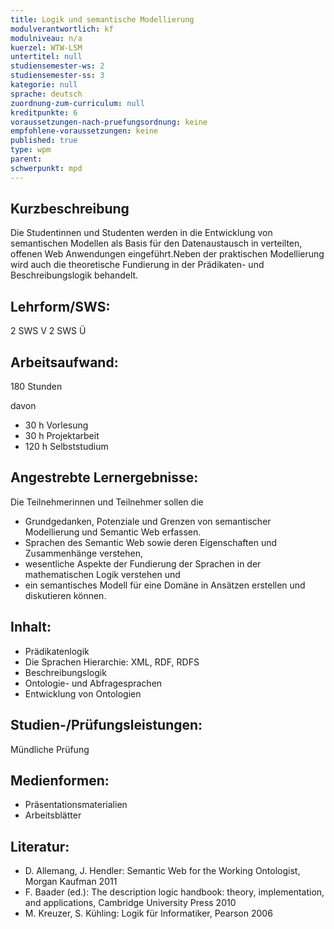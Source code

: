 ```yaml
---
title: Logik und semantische Modellierung
modulverantwortlich: kf
modulniveau: n/a
kuerzel: WTW-LSM
untertitel: null
studiensemester-ws: 2
studiensemester-ss: 3
kategorie: null
sprache: deutsch
zuordnung-zum-curriculum: null
kreditpunkte: 6
voraussetzungen-nach-pruefungsordnung: keine
empfohlene-voraussetzungen: keine
published: true
type: wpm
parent: 
schwerpunkt: mpd
---
```


## Kurzbeschreibung
Die Studentinnen und Studenten werden in die Entwicklung von semantischen Modellen als Basis für den Datenaustausch in verteilten, offenen Web Anwendungen eingeführt.Neben der praktischen Modellierung wird auch die theoretische Fundierung in der Prädikaten- und Beschreibungslogik behandelt.

## Lehrform/SWS: 
2 SWS V
2 SWS Ü





## Arbeitsaufwand: 
180 Stunden

 davon 
- 30 h Vorlesung 
- 30 h Projektarbeit  
- 120 h Selbststudium 




## Angestrebte Lernergebnisse:
Die Teilnehmerinnen und Teilnehmer sollen die
- Grundgedanken, Potenziale und Grenzen von semantischer Modellierung und Semantic Web erfassen.
- Sprachen des Semantic Web sowie deren Eigenschaften und Zusammenhänge verstehen,
- wesentliche Aspekte der Fundierung der Sprachen in der mathematischen Logik verstehen und
- ein semantisches Modell für eine Domäne in Ansätzen erstellen und diskutieren können.

## Inhalt:
- Prädikatenlogik 
- Die Sprachen Hierarchie: XML, RDF, RDFS 
- Beschreibungslogik 
- Ontologie- und Abfragesprachen 
- Entwicklung von Ontologien 

## Studien-/Prüfungsleistungen:
Mündliche Prüfung

## Medienformen:
* Präsentationsmaterialien
* Arbeitsblätter

## Literatur:
- D. Allemang, J. Hendler: Semantic Web for the Working Ontologist, Morgan Kaufman 2011
- F. Baader (ed.): The description logic handbook: theory, implementation, and applications, Cambridge University Press 2010
- M. Kreuzer, S. Kühling: Logik für Informatiker, Pearson 2006 
